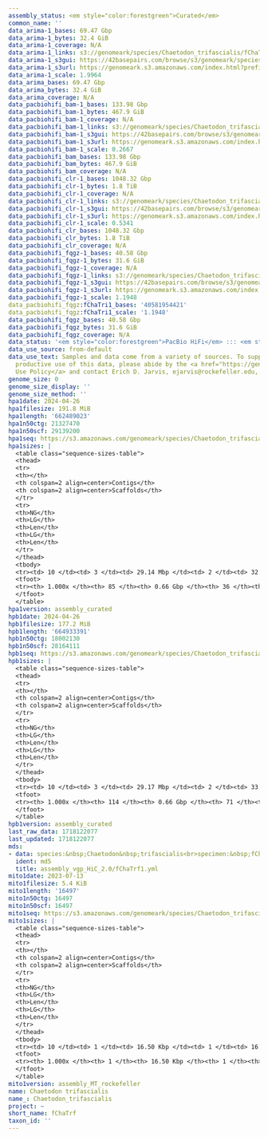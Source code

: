 ```yaml
---
assembly_status: <em style="color:forestgreen">Curated</em>
common_name: ''
data_arima-1_bases: 69.47 Gbp
data_arima-1_bytes: 32.4 GiB
data_arima-1_coverage: N/A
data_arima-1_links: s3://genomeark/species/Chaetodon_trifascialis/fChaTrf1/genomic_data/arima/<br>
data_arima-1_s3gui: https://42basepairs.com/browse/s3/genomeark/species/Chaetodon_trifascialis/fChaTrf1/genomic_data/arima/
data_arima-1_s3url: https://genomeark.s3.amazonaws.com/index.html?prefix=species/Chaetodon_trifascialis/fChaTrf1/genomic_data/arima/
data_arima-1_scale: 1.9964
data_arima_bases: 69.47 Gbp
data_arima_bytes: 32.4 GiB
data_arima_coverage: N/A
data_pacbiohifi_bam-1_bases: 133.98 Gbp
data_pacbiohifi_bam-1_bytes: 467.9 GiB
data_pacbiohifi_bam-1_coverage: N/A
data_pacbiohifi_bam-1_links: s3://genomeark/species/Chaetodon_trifascialis/fChaTrf1/genomic_data/pacbio_hifi/<br>
data_pacbiohifi_bam-1_s3gui: https://42basepairs.com/browse/s3/genomeark/species/Chaetodon_trifascialis/fChaTrf1/genomic_data/pacbio_hifi/
data_pacbiohifi_bam-1_s3url: https://genomeark.s3.amazonaws.com/index.html?prefix=species/Chaetodon_trifascialis/fChaTrf1/genomic_data/pacbio_hifi/
data_pacbiohifi_bam-1_scale: 0.2667
data_pacbiohifi_bam_bases: 133.98 Gbp
data_pacbiohifi_bam_bytes: 467.9 GiB
data_pacbiohifi_bam_coverage: N/A
data_pacbiohifi_clr-1_bases: 1048.32 Gbp
data_pacbiohifi_clr-1_bytes: 1.8 TiB
data_pacbiohifi_clr-1_coverage: N/A
data_pacbiohifi_clr-1_links: s3://genomeark/species/Chaetodon_trifascialis/fChaTrf1/genomic_data/pacbio_hifi/<br>
data_pacbiohifi_clr-1_s3gui: https://42basepairs.com/browse/s3/genomeark/species/Chaetodon_trifascialis/fChaTrf1/genomic_data/pacbio_hifi/
data_pacbiohifi_clr-1_s3url: https://genomeark.s3.amazonaws.com/index.html?prefix=species/Chaetodon_trifascialis/fChaTrf1/genomic_data/pacbio_hifi/
data_pacbiohifi_clr-1_scale: 0.5341
data_pacbiohifi_clr_bases: 1048.32 Gbp
data_pacbiohifi_clr_bytes: 1.8 TiB
data_pacbiohifi_clr_coverage: N/A
data_pacbiohifi_fqgz-1_bases: 40.58 Gbp
data_pacbiohifi_fqgz-1_bytes: 31.6 GiB
data_pacbiohifi_fqgz-1_coverage: N/A
data_pacbiohifi_fqgz-1_links: s3://genomeark/species/Chaetodon_trifascialis/fChaTrf1/genomic_data/pacbio_hifi/<br>
data_pacbiohifi_fqgz-1_s3gui: https://42basepairs.com/browse/s3/genomeark/species/Chaetodon_trifascialis/fChaTrf1/genomic_data/pacbio_hifi/
data_pacbiohifi_fqgz-1_s3url: https://genomeark.s3.amazonaws.com/index.html?prefix=species/Chaetodon_trifascialis/fChaTrf1/genomic_data/pacbio_hifi/
data_pacbiohifi_fqgz-1_scale: 1.1948
data_pacbiohifi_fqgz:fChaTri1_bases: '40581954421'
data_pacbiohifi_fqgz:fChaTri1_scale: '1.1948'
data_pacbiohifi_fqgz_bases: 40.58 Gbp
data_pacbiohifi_fqgz_bytes: 31.6 GiB
data_pacbiohifi_fqgz_coverage: N/A
data_status: '<em style="color:forestgreen">PacBio HiFi</em> ::: <em style="color:forestgreen">Arima</em>'
data_use_source: from-default
data_use_text: Samples and data come from a variety of sources. To support fair and
  productive use of this data, please abide by the <a href="https://genome10k.soe.ucsc.edu/data-use-policies/">Data
  Use Policy</a> and contact Erich D. Jarvis, ejarvis@rockefeller.edu, with any questions.
genome_size: 0
genome_size_display: ''
genome_size_method: ''
hpa1date: 2024-04-26
hpa1filesize: 191.8 MiB
hpa1length: '662489023'
hpa1n50ctg: 21327470
hpa1n50scf: 29139200
hpa1seq: https://s3.amazonaws.com/genomeark/species/Chaetodon_trifascialis/fChaTrf1/assembly_curated/fChaTrf1.hap1.cur.20240426.fasta.gz
hpa1sizes: |
  <table class="sequence-sizes-table">
  <thead>
  <tr>
  <th></th>
  <th colspan=2 align=center>Contigs</th>
  <th colspan=2 align=center>Scaffolds</th>
  </tr>
  <tr>
  <th>NG</th>
  <th>LG</th>
  <th>Len</th>
  <th>LG</th>
  <th>Len</th>
  </tr>
  </thead>
  <tbody>
  <tr><td> 10 </td><td> 3 </td><td> 29.14 Mbp </td><td> 2 </td><td> 32.85 Mbp </td></tr><tr><td> 20 </td><td> 5 </td><td> 26.78 Mbp </td><td> 5 </td><td> 31.37 Mbp </td></tr><tr><td> 30 </td><td> 7 </td><td> 25.68 Mbp </td><td> 7 </td><td> 31.21 Mbp </td></tr><tr><td> 40 </td><td> 10 </td><td> 24.13 Mbp </td><td> 9 </td><td> 30.32 Mbp </td></tr><tr style="background-color:#cccccc;"><td> 50 </td><td> 13 </td><td style="background-color:#88ff88;"> 21.33 Mbp </td><td> 11 </td><td style="background-color:#88ff88;"> 29.14 Mbp </td></tr><tr><td> 60 </td><td> 17 </td><td> 16.91 Mbp </td><td> 13 </td><td> 27.90 Mbp </td></tr><tr><td> 70 </td><td> 21 </td><td> 11.94 Mbp </td><td> 16 </td><td> 26.06 Mbp </td></tr><tr><td> 80 </td><td> 27 </td><td> 9.54 Mbp </td><td> 18 </td><td> 24.69 Mbp </td></tr><tr><td> 90 </td><td> 36 </td><td> 6.30 Mbp </td><td> 21 </td><td> 22.24 Mbp </td></tr><tr><td> 100 </td><td> 85 </td><td> 19.31 Kbp </td><td> 36 </td><td> 19.31 Kbp </td></tr></tbody>
  <tfoot>
  <tr><th> 1.000x </th><th> 85 </th><th> 0.66 Gbp </th><th> 36 </th><th> 0.66 Gbp </th></tr>
  </tfoot>
  </table>
hpa1version: assembly_curated
hpb1date: 2024-04-26
hpb1filesize: 177.2 MiB
hpb1length: '664933391'
hpb1n50ctg: 18002130
hpb1n50scf: 28164111
hpb1seq: https://s3.amazonaws.com/genomeark/species/Chaetodon_trifascialis/fChaTrf1/assembly_curated/fChaTrf1.hap2.cur.20240426.fasta.gz
hpb1sizes: |
  <table class="sequence-sizes-table">
  <thead>
  <tr>
  <th></th>
  <th colspan=2 align=center>Contigs</th>
  <th colspan=2 align=center>Scaffolds</th>
  </tr>
  <tr>
  <th>NG</th>
  <th>LG</th>
  <th>Len</th>
  <th>LG</th>
  <th>Len</th>
  </tr>
  </thead>
  <tbody>
  <tr><td> 10 </td><td> 3 </td><td> 29.17 Mbp </td><td> 2 </td><td> 33.05 Mbp </td></tr><tr><td> 20 </td><td> 5 </td><td> 25.98 Mbp </td><td> 5 </td><td> 31.57 Mbp </td></tr><tr><td> 30 </td><td> 8 </td><td> 24.32 Mbp </td><td> 7 </td><td> 30.64 Mbp </td></tr><tr><td> 40 </td><td> 11 </td><td> 21.17 Mbp </td><td> 9 </td><td> 29.75 Mbp </td></tr><tr style="background-color:#cccccc;"><td> 50 </td><td> 14 </td><td style="background-color:#88ff88;"> 18.00 Mbp </td><td> 11 </td><td style="background-color:#88ff88;"> 28.16 Mbp </td></tr><tr><td> 60 </td><td> 18 </td><td> 15.21 Mbp </td><td> 14 </td><td> 27.19 Mbp </td></tr><tr><td> 70 </td><td> 23 </td><td> 12.01 Mbp </td><td> 16 </td><td> 26.16 Mbp </td></tr><tr><td> 80 </td><td> 29 </td><td> 10.01 Mbp </td><td> 19 </td><td> 24.54 Mbp </td></tr><tr><td> 90 </td><td> 37 </td><td> 6.59 Mbp </td><td> 21 </td><td> 22.41 Mbp </td></tr><tr><td> 100 </td><td> 114 </td><td> 23.73 Kbp </td><td> 71 </td><td> 23.73 Kbp </td></tr></tbody>
  <tfoot>
  <tr><th> 1.000x </th><th> 114 </th><th> 0.66 Gbp </th><th> 71 </th><th> 0.66 Gbp </th></tr>
  </tfoot>
  </table>
hpb1version: assembly_curated
last_raw_data: 1718122077
last_updated: 1718122077
mds:
- data: species:&nbsp;Chaetodon&nbsp;trifascialis<br>specimen:&nbsp;fChaTrf1<br>projects:&nbsp;<br>&nbsp;&nbsp;-&nbsp;vgp<br>hap1:&nbsp;s3://genomeark/species/Chaetodon_trifascialis/fChaTrf1/assembly_vgp_HiC_2.0/fChaTrf1.HiC.hap1.20230713.fasta.gz<br>hap2:&nbsp;s3://genomeark/species/Chaetodon_trifascialis/fChaTrf1/assembly_vgp_HiC_2.0/fChaTrf1.HiC.hap2.20230713.fasta.gz<br>pretext_hap1:&nbsp;s3://genomeark/species/Chaetodon_trifascialis/fChaTrf1/assembly_vgp_HiC_2.0/evaluation/hap1/pretext/fChaTrf1_hap1__s2_heatmap.pretext<br>pretext_hap2:&nbsp;s3://genomeark/species/Chaetodon_trifascialis/fChaTrf1/assembly_vgp_HiC_2.0/evaluation/hap2/pretext/fChaTrf1_hap2__s2_heatmap.pretext<br>kmer_spectra_img:&nbsp;s3://genomeark/species/Chaetodon_trifascialis/fChaTrf1/assembly_vgp_HiC_2.0/evaluation/merqury/fChaTrf1_png/<br>mito:&nbsp;s3://genomeark/species/Chaetodon_trifascialis/fChaTrf1/assembly_MT_rockefeller/fChaTrf1.MT.20230713.fasta.gz<br>pipeline:<br>&nbsp;&nbsp;-&nbsp;hifiasm&nbsp;(0.19.3+galaxy0)<br>&nbsp;&nbsp;-&nbsp;purge_dups&nbsp;(2.2)<br>&nbsp;&nbsp;-&nbsp;yahs&nbsp;(1.2a.2+galaxy1)<br>assembled_by_group:&nbsp;Rockefeller<br>notes:&nbsp;This&nbsp;was&nbsp;a&nbsp;hifiasm-HiC&nbsp;assembly&nbsp;of&nbsp;fChaTrf1,&nbsp;resulting&nbsp;in&nbsp;two&nbsp;complete&nbsp;haplotypes.&nbsp;This&nbsp;individual&nbsp;did&nbsp;not&nbsp;bionano&nbsp;data.&nbsp;HiC&nbsp;scaffolding&nbsp;was&nbsp;performed&nbsp;with&nbsp;yahs.&nbsp;The&nbsp;HiC&nbsp;prep&nbsp;was&nbsp;Arima&nbsp;kit&nbsp;2.&nbsp;The&nbsp;HiC&nbsp;reads&nbsp;needed&nbsp;to&nbsp;have&nbsp;5&nbsp;bp&nbsp;trimmed&nbsp;from&nbsp;the&nbsp;5'&nbsp;end&nbsp;due&nbsp;to&nbsp;adapter&nbsp;left&nbsp;over&nbsp;from&nbsp;the&nbsp;Arima&nbsp;library&nbsp;prep&nbsp;kit.&nbsp;The&nbsp;initial&nbsp;contig&nbsp;assemblies&nbsp;went&nbsp;through&nbsp;purging&nbsp;before&nbsp;scaffolding.&nbsp;
  ident: md5
  title: assembly_vgp_HiC_2.0/fChaTrf1.yml
mito1date: 2023-07-13
mito1filesize: 5.4 KiB
mito1length: '16497'
mito1n50ctg: 16497
mito1n50scf: 16497
mito1seq: https://s3.amazonaws.com/genomeark/species/Chaetodon_trifascialis/fChaTrf1/assembly_MT_rockefeller/fChaTrf1.MT.20230713.fasta.gz
mito1sizes: |
  <table class="sequence-sizes-table">
  <thead>
  <tr>
  <th></th>
  <th colspan=2 align=center>Contigs</th>
  <th colspan=2 align=center>Scaffolds</th>
  </tr>
  <tr>
  <th>NG</th>
  <th>LG</th>
  <th>Len</th>
  <th>LG</th>
  <th>Len</th>
  </tr>
  </thead>
  <tbody>
  <tr><td> 10 </td><td> 1 </td><td> 16.50 Kbp </td><td> 1 </td><td> 16.50 Kbp </td></tr><tr><td> 20 </td><td> 1 </td><td> 16.50 Kbp </td><td> 1 </td><td> 16.50 Kbp </td></tr><tr><td> 30 </td><td> 1 </td><td> 16.50 Kbp </td><td> 1 </td><td> 16.50 Kbp </td></tr><tr><td> 40 </td><td> 1 </td><td> 16.50 Kbp </td><td> 1 </td><td> 16.50 Kbp </td></tr><tr style="background-color:#cccccc;"><td> 50 </td><td> 1 </td><td style="background-color:#ff8888;"> 16.50 Kbp </td><td> 1 </td><td style="background-color:#ff8888;"> 16.50 Kbp </td></tr><tr><td> 60 </td><td> 1 </td><td> 16.50 Kbp </td><td> 1 </td><td> 16.50 Kbp </td></tr><tr><td> 70 </td><td> 1 </td><td> 16.50 Kbp </td><td> 1 </td><td> 16.50 Kbp </td></tr><tr><td> 80 </td><td> 1 </td><td> 16.50 Kbp </td><td> 1 </td><td> 16.50 Kbp </td></tr><tr><td> 90 </td><td> 1 </td><td> 16.50 Kbp </td><td> 1 </td><td> 16.50 Kbp </td></tr><tr><td> 100 </td><td> 1 </td><td> 16.50 Kbp </td><td> 1 </td><td> 16.50 Kbp </td></tr></tbody>
  <tfoot>
  <tr><th> 1.000x </th><th> 1 </th><th> 16.50 Kbp </th><th> 1 </th><th> 16.50 Kbp </th></tr>
  </tfoot>
  </table>
mito1version: assembly_MT_rockefeller
name: Chaetodon trifascialis
name_: Chaetodon_trifascialis
project: ~
short_name: fChaTrf
taxon_id: ''
---
```

